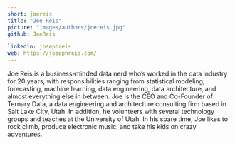```yaml
---
short: joereis
title: "Joe Reis"
picture: "images/authors/joereis.jpg"
github: JoeReis

linkedin: josephreis
web: https://josephreis.com/
---
```


Joe Reis is a business-minded data nerd who’s worked in the data industry for 20 years, with responsibilities ranging from statistical modeling, forecasting, machine learning, data engineering, data architecture, and almost everything else in between. Joe is the CEO and Co-Founder of Ternary Data, a data engineering and architecture consulting firm based in Salt Lake City, Utah. In addition, he volunteers with several technology groups and teaches at the University of Utah. In his spare time, Joe likes to rock climb, produce electronic music, and take his kids on crazy adventures.